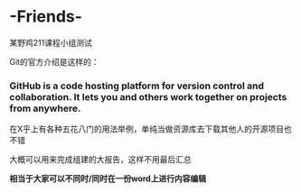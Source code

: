 # -Friends-
某野鸡211课程小组测试

Git的官方介绍是这样的：

### GitHub is a code hosting platform for version control and collaboration. It lets you and others work together on projects from anywhere.


在X乎上有各种五花八门的用法举例，单纯当做资源库去下载其他人的开源项目也不错


大概可以用来完成组建的大报告，这样不用最后汇总

**相当于大家可以不同时/同时在一份word上进行内容编辑**
